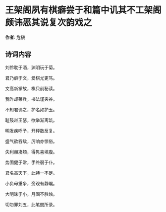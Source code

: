 # 王架阁夙有棋癖尝于和篇中讥其不工架阁颇讳恶其说复次韵戏之

**作者**: 危稹

## 诗词内容

刘伶耽于酒，渊明玩于菊。

君乃癖于文，爱棋尤更笃。

文高新掌故，棋只前秘读。

我昨却莱兵，书法谨夹谷。

不知君讳之，护名如护玉。

耻鼓赵王瑟，欲举渐离筑。

明发疾呼予，开枰数反复。

盛气欲吞敌，厉响亦惊俗。

失利頳凑颊，得隽喜填腹。

势固健于常，手终弱于仆。

君名高天下，此特一不足。

小负毋重争，旁观有静瞩。

大明昧于小，月固不胜烛。

切勿罪刘五，此笔兢所录。

